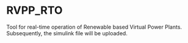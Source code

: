 # RVPP_RTO
Tool for real-time operation of Renewable based Virtual Power Plants. Subsequently, the simulink file will be uploaded.
